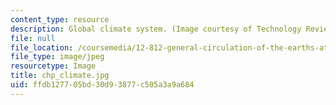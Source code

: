 ```yaml
---
content_type: resource
description: Global climate system. (Image courtesy of Technology Review, MIT.)
file: null
file_location: /coursemedia/12-812-general-circulation-of-the-earths-atmosphere-fall-2005/ffdb127705bd30d93877c505a3a9a684_chp_climate.jpg
file_type: image/jpeg
resourcetype: Image
title: chp_climate.jpg
uid: ffdb1277-05bd-30d9-3877-c505a3a9a684
---
```


